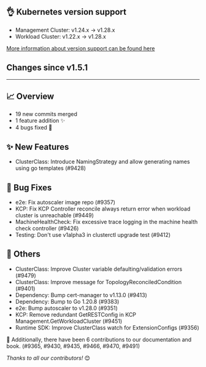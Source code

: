 ## 👌 Kubernetes version support

- Management Cluster: v1.24.x -> v1.28.x
- Workload Cluster: v1.22.x -> v1.28.x

[More information about version support can be found here](https://cluster-api.sigs.k8s.io/reference/versions.html)

## Changes since v1.5.1
---
## :chart_with_upwards_trend: Overview
- 19 new commits merged
- 1 feature addition ✨
- 4 bugs fixed 🐛

## :sparkles: New Features
- ClusterClass: Introduce NamingStrategy and allow generating names using go templates (#9428)

## :bug: Bug Fixes
- e2e: Fix autoscaler image repo (#9357)
- KCP: Fix KCP Controller reconcile always return error when workload cluster is unreachable (#9449)
- MachineHealthCheck: Fix excessive trace logging in the machine health check controller (#9426)
- Testing: Don't use v1alpha3 in clusterctl upgrade test (#9412)

## :seedling: Others
- ClusterClass: Improve Cluster variable defaulting/validation errors (#9479)
- ClusterClass: Improve message for TopologyReconciledCondition (#9401)
- Dependency: Bump cert-manager to v1.13.0 (#9413)
- Dependency: Bump to Go 1.20.8 (#9383)
- e2e: Bump autoscaler to v1.28.0 (#9351)
- KCP: Remove redundant GetRESTConfig in KCP Management.GetWorkloadCluster (#9451)
- Runtime SDK: Improve ClusterClass watch for ExtensionConfigs (#9356)

:book: Additionally, there have been 6 contributions to our documentation and book. (#9365, #9430, #9435, #9466, #9470, #9491) 


_Thanks to all our contributors!_ 😊
